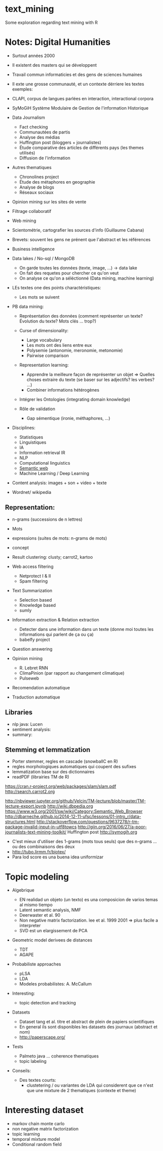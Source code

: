 # text_mining
Some exploration regarding text mining with R
# Notes: Digital Humanities 
+ Surtout années 2000
+ Il existent des masters qui se développent
+ Travail commun informaticies et des gens de sciences humaines
+ Il exte une grosse communauté, et un contexte dérriere les textes
exemples:

+ CLAPI, corpus de langues parlées en interaction, interactional corpora
+ SyMoGiH Système Modulaire de Gestion de l'information Historique
+ Data Journalism
    + Fact checking
    + Communautées de partis
    + Analyse des médias
    + Huffington post (bloggers + journalistes)
    + Étude comparative des articles de différents pays (les themes utilisés)
    + Diffusion de l'information
+ Autres thematiques
    + Chronolines project
    + Étude des métaphores en geographie
    + Analyse de blogs
    + Réseaux sociaux
+ Opinion mining sur les sites de vente
+ Filtrage collaboratif
+ Web mining
+ Scientométrie, cartografier les sources d'info (Guillaume Cabana)
+ Brevets: souvent les gens ne prénent que l'abstract et les références
+ Business intelligence
+ Data lakes / No-sql / MongoDB
    + On garde toutes les données (texte, image, ...) -> data lake
    + On fait des requetes pour chercher ce qu'on veut
    + On analyse ce qu'on a séléctionné (Data mining, machine learning)
+ LEs textes one des points charactéristiques:
    + Les mots se suivent
+ PB data mining:
    + Représentation des données (comment représenter un texte? Évolution du texte? Mots clés ... trop?)
    + Curse of dimensionality:
        + Large vocabulary
        + Les mots ont des liens entre eux
        + Polysemie (antonomie, meronomie, metonomie)
        + Pairwise comparison
        
    + Representation learning: 
        + Apprendre la meilleure façon de représenter un objet => Quelles choses extraire du texte (se baser sur les adjectifs? les verbes? ...)
        + Combiner informations hétérogènes
    + Intégrer les Ontologies (integrating domain knowledge)
    + Rôle de validation
        + Gap sémentique (ironie, méthaphores, ...)
        
+ Disciplines:
    + Statistiques
    + Linguistiques
    + IA
    + Information retrieval IR
    + NLP
    + Computational linguistics
    + [Semantic web](http://wiki.dbpedia.org)
    + Machine Learning / Deep Learning
    
+ Content analysis: images + son + video + texte
+ Wordnet/ wikipedia


## Representation:
+ n-grams (successions de n lettres)
+ Mots
+ expressions (suites de mots: n-grams de mots)
+ concept
+ Result clustering: clusty; carrot2, kartoo

+ Web access filtering
    + Netprotect I & II
    + Spam filtering
+ Text Summarization
    + Selection based
    + Knowledge based
    + sumly
+ Information extraction & Relation extraction
    + Detecter dans une information dans un texte (donne moi toutes les informations qui parlent de ça ou ça)
    + babelfy project
+ Question answering
+ Opinion mining
    + R. Lebret RNN
    + ClimaPinion (par rapport au changement climatique)
    + Pulseweb
+ Recomendation automatique
+ Traduction automatique

## Libraries
+ nlp java: Lucen
+ sentiment analysis: 
+ summary: 

## Stemming et lemmatization
+ Porter stemmer, regles en cascade (snowballC en R)
+ regles morphologiques automatiques qui coupent des sufixes
+ lemmatization base sur des dictionnaires
+ readPDF (librairies TM de R)



https://cran.r-project.org/web/packages/slam/slam.pdf
http://search.carrot2.org

http://nbviewer.jupyter.org/github/Velcin/TM-lecture/blob/master/TM-lecture-export.ipynb
http://wiki.dbpedia.org
https://www.w3.org/2001/sw/wiki/Category:Semantic_Web_Browser
http://dbarneche.github.io/2014-12-11-ufsc/lessons/01-intro_r/data-structures.html
http://stackoverflow.com/questions/9637278/r-tm-package-invalid-input-in-utf8towcs
http://gijn.org/2016/06/27/a-poor-journalists-text-mining-toolkit/
Huffington post
http://symogih.org


+ C'est mieux d'utiliser des 1-grams (mots tous seuls) que des n-grams ... ou des combinaisons des deux
+ http://tubo.lirmm.fr/biotex/
+ Para lod score es una buena idea uniformizar

# Topic modeling
+ Algebrique
	+ EN realidad un objeto (un texto) es una composicion de varios temas al mismo tiempo
	+ Latent semantic analysis, NMF
	+ Deerwaster et al. 90
	+ Non negative matrix factorization. lee et al. 1999 2001 => plus facile a interpreter
	+ SVD est un elargissement de PCA
	
+ Geometric model derivees de distances
	+ TDT
	+ AGAPE
+  Probabiliste approaches
	+ pLSA
	+ LDA
	+ Modeles probabilistes: A. McCallum
+ Interesting:
	+ topic detection and tracking
+ Datasets
	+ Dataset tang et al. titre et abstract de plein de papiers scientifiques
	+ En general ils sont disponibles les datasets des journaux (abstract et nom)
	+ http://paperscape.org/
+ Tests
	+ Palmeto java ... coherence thematiques
	+ topic labeling
+ Conseils:
	+ Des textes courts:
		+ clustetering / ou variantes de LDA qui considerent que ce n'est que une mixture de 2 thematiques (contexte et theme)
		
		
# Interesting dataset
+ markov chain monte carlo
+ non negative matrix factorization
+ topic learning
+ temporal mixture model
+ Conditional random field